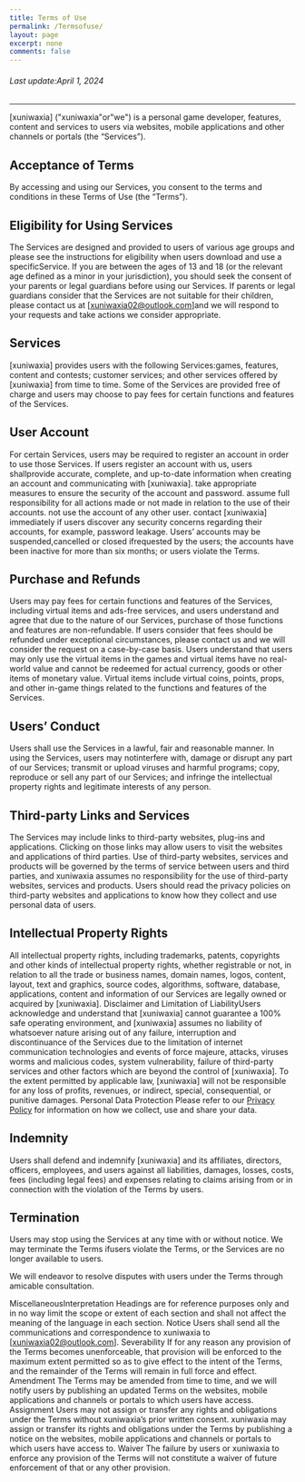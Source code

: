 ```yaml
---
title: Terms of Use
permalink: /Termsofuse/
layout: page
excerpt: none
comments: false
---
```


###### Last update:April 1, 2024

<hr>
[xuniwaxia] ("xuniwaxia"or"we") is a personal game developer, features, content and services to users via websites, mobile applications and other channels or portals (the “Services”).

## Acceptance of Terms

By accessing and using our Services, you consent to the terms and conditions in these Terms of Use (the “Terms”).

## Eligibility for Using Services

The Services are designed and provided to users of various age groups and please see the instructions for eligibility when users download and use a specificService. If you are between the ages of 13 and 18 (or the relevant age defined as a minor in your jurisdiction), you should seek the consent of your parents or legal guardians before using our Services.
If parents or legal guardians consider that the Services are not suitable for their children, please contact us at [xuniwaxia02@outlook.com]and we will respond to your requests and take actions we consider appropriate.

## Services

[xuniwaxia] provides users with the following Services:games, features, content and contests;
customer services; and other services offered by [xuniwaxia] from time to time.
Some of the Services are provided free of charge and users may choose to pay fees for certain functions and features of the Services.

## User Account

For certain Services, users may be required to register an account in order to use those Services.
If users register an account with us, users shallprovide accurate, complete, and up-to-date information when creating an account and communicating with [xuniwaxia].
take appropriate measures to ensure the security of the account and password.
assume full responsibility for all actions made or not made in relation to the use of their accounts.
not use the account of any other user.
contact [xuniwaxia] immediately if users discover any security concerns regarding their accounts, for example, password leakage. Users’ accounts may be suspended,cancelled or closed ifrequested by the users;
the accounts have been inactive for more than six months; or users violate the Terms.

## Purchase and Refunds

Users may pay fees for certain functions and features of the Services, including virtual items and ads-free services, and users understand and agree that due to the nature of our Services, purchase of those functions and features are non-refundable. If users consider that fees should be refunded under exceptional circumstances, please contact us and we will consider the request on a case-by-case basis.
Users understand that users may only use the virtual items in the games and virtual items have no real-world value and cannot be redeemed for actual currency, goods or other items of monetary value.
Virtual items include virtual coins, points, props, and other in-game things related to the functions and features of the Services.

## Users’ Conduct

Users shall use the Services in a lawful, fair and reasonable manner.
In using the Services, users may notinterfere with, damage or disrupt any part of our Services;
transmit or upload viruses and harmful programs;
copy, reproduce or sell any part of our Services; and
infringe the intellectual property rights and legitimate interests of any person.

## Third-party Links and Services

The Services may include links to third-party websites, plug-ins and applications. Clicking on those links may allow users to visit the websites and applications of third parties. Use of third-party websites, services and products will be governed by the terms of service between users and third parties, and xuniwaxia assumes no responsibility for the use of third-party websites, services and products.
Users should read the privacy policies on third-party websites and applications to know how they collect and use personal data of users.

## Intellectual Property Rights

All intellectual property rights, including trademarks, patents, copyrights and other kinds of intellectual property rights, whether registrable or not, in relation to all the trade or business names, domain names, logos, content, layout, text and graphics, source codes, algorithms, software, database, applications, content and information of our Services are legally owned or acquired by [xuniwaxia].
Disclaimer and Limitation of LiabilityUsers acknowledge and understand that [xuniwaxia] cannot guarantee a 100% safe operating environment, and [xuniwaxia] assumes no liability of whatsoever nature arising out of any failure, interruption and discontinuance of the Services due to the limitation of internet communication technologies and events of force majeure, attacks, viruses worms and malicious codes, system vulnerability, failure of third-party services and other factors which are beyond the control of [xuniwaxia].
To the extent permitted by applicable law, [xuniwaxia] will not be responsible for any loss of profits, revenues, or indirect, special, consequential, or punitive damages.
Personal Data Protection Please refer to our [Privacy Policy](http://127.0.0.1:4000/PrivacyPolicy/)  for information on how we collect, use and share your data.

## Indemnity

Users shall defend and indemnify [xuniwaxia] and its affiliates, directors, officers, employees, and users against all liabilities, damages, losses, costs, fees (including legal fees) and expenses relating to claims arising from or in connection with the violation of the Terms by users.

## Termination

Users may stop using the Services at any time with or without notice.
We may terminate the Terms ifusers violate the Terms, or the Services are no longer available to users.

We will endeavor to resolve disputes with users under the Terms through amicable consultation. 

MiscellaneousInterpretation
Headings are for reference purposes only and in no way limit the scope or extent of each section and shall not affect the meaning of the language in each section.
Notice
Users shall send all the communications and correspondence to xuniwaxia to [xuniwaxia02@outlook.com].
Severability
If for any reason any provision of the Terms becomes unenforceable, that provision will be enforced to the maximum extent permitted so as to give effect to the intent of the Terms, and the remainder of the Terms will remain in full force and effect.
Amendment
The Terms may be amended from time to time, and we will notify users by publishing an updated Terms on the websites, mobile applications and channels or portals to which users have access.
Assignment
Users may not assign or transfer any rights and obligations under the Terms without xuniwaxia’s prior written consent.
xuniwaxia may assign or transfer its rights and obligations under the Terms by publishing a notice on the websites, mobile applications and channels or portals to which users have access to.
Waiver
The failure by users or xuniwaxia to enforce any provision of the Terms will not constitute a waiver of future enforcement of that or any other provision.
